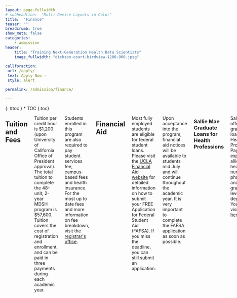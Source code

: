 ```yaml
---
layout: page-fullwidth
# subheadline:  "Multi-Device Layouts in Color"
title:  "Finance"
teaser: ""
breadcrumb: true
show_meta: false
categories:
    - admission
header:
    title: "Training Next-Generation Health Data Scientists"
    image_fullwidth: "dickson-court-birdview-1200-900.jpeg"
    
callforaction:
 url: /apply/
 text: Apply Now ›
 style: alert

permalink: /admission/finance/

---
```


<div class="row">
<div class="medium-4 medium-push-8 columns" markdown="1">
<div class="panel radius" markdown="1">
{: #toc }
*  TOC
{:toc}
</div>
</div><!-- /.medium-4.columns -->

<div class="medium-8 medium-pull-4 columns" markdown="1">

## Tuition and Fees

Tuition per credit hour is $1,200 (upon University of California Office of President approval). The total tuition to complete the 48-unit, 2-year MDSH program is $57,600. Tuition covers the cost of registration and enrollment, and can be paid in three payments during each academic year.

Students enrolled in this program are also required to pay student services fee, campus‐based fees and health insurance. For the most up to date fees and more information on fee breakdown, visit
the [registrar's office](https://sa.ucla.edu/RO/Fees/Public/public-fees). 

## Financial Aid

Most fully employed students are eligible for federal student loans. Please visit the [UCLA Financial Aid website](http://www.financialaid.ucla.edu/) for detailed information on how to submit your FREE Application for Federal Student Aid (FAFSA). If you miss the deadline, you can still submit an application. 

Upon acceptance into the program, financial aid notices will be available to students mid July and will continue throughout the academic year. It is very important to complete the FAFSA application as soon as possible. 

### Sallie Mae Graduate Loans for Health Professions

Sallie Mae offers graduate loans for Health Professions. Pay for your expenses in allied health, nursing, pharmacy, and other graduate-level health degrees. You can visit the site [here](https://www.salliemae.com/student-loans/graduate-student-loans/health-professions-graduate-loan/?lnkid=SM-GradHP-loanoptions-healthprofessions.). 

## Scholarships

### MDSH Student Scholarships

The MDSH Program offers limited annual scholarships to currently enrolled MDSH students based on need and/or merit. More information will be available soon. <!--[Sign up](https://uclahs.az1.qualtrics.com/jfe/form/SV_0xFyH6DBXYrRzgi) to be notified of upcoming MDSH scholarship opportunities. -->
<!--Applications will become available during Spring quarter.-->

### Sallie Mae Graduate School Scholarship Tool

Sallie Mae has a tool to help find scholarships for graduate school. You can visit the search tool [here](https://www.salliemae.com/student-loans/graduate-school-information/graduate-school-scholarships/).

## Veterans and Military Service Members

There are several [educational benefits](https://veterans.ucla.edu/benefits/educational-benefits) that may be available for Veterans or enlisted service members, including [VA GI Bill Benefits](https://www.va.gov/education/about-gi-bill-benefits/) and [Tuition Assistance](https://veterans.ucla.edu/dod-tuition-assistance). 

For more information, contact the [UCLA Veteran Resource Center](https://veterans.ucla.edu/), or speak with your Education services Officer or Counselor within your Military Service. 

## Refunds

Students can receive a 100% refund of tuition for all units dropped before the end of the 3rd week of the quarter. After that, they may receive a 50% refund until the end of the 4th week.  Tuition for courses dropped after the 4th week is not eligible for refunds. 


<div class="row t60 b60">
        <div class="small-12 text-center columns">
            <a class="button large radius info" href="https://ucla.zoom.us/meeting/register/tJIuc-mtqj0qG91cHwVA2wEnn3WDwxVEio-p">Register for an Information Session</a>
        </div><!-- /.small-12.columns -->
</div><!-- /.row -->

</div><!-- /.medium-8.columns -->
</div><!-- /.row -->


